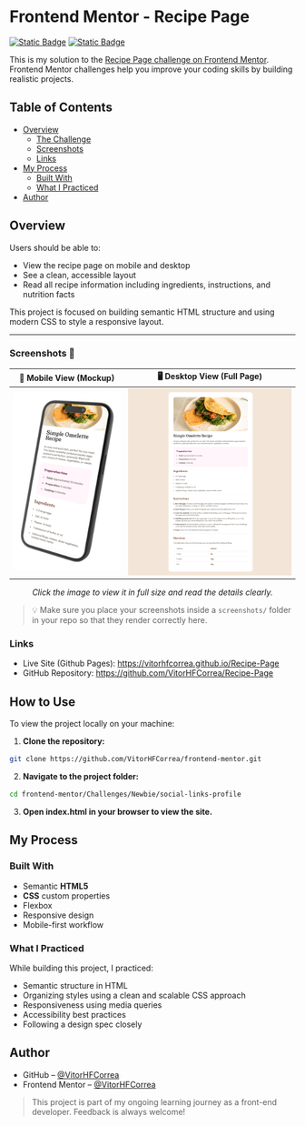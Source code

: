 # Frontend Mentor - Recipe Page

[![Static Badge](https://img.shields.io/badge/HTML-%23E34F26?style=for-the-badge&logo=html5&labelColor=%23222222)](https://html.spec.whatwg.org/)
[![Static Badge](https://img.shields.io/badge/CSS-%23663399?style=for-the-badge&logo=css&logoColor=%23663399&labelColor=%23222222)](https://www.w3.org/Style/CSS/Overview.en.html)

This is my solution to the [Recipe Page challenge on Frontend Mentor](https://www.frontendmentor.io/challenges/recipe-page-KiTsR8QQKm). Frontend Mentor challenges help you improve your coding skills by building realistic projects.

## Table of Contents

- [Overview](#overview)
  - [The Challenge](#the-challenge)
  - [Screenshots](#screenshots)
  - [Links](#links)
- [My Process](#my-process)
  - [Built With](#built-with)
  - [What I Practiced](#what-i-practiced)
- [Author](#author)

## Overview

Users should be able to:

- View the recipe page on mobile and desktop
- See a clean, accessible layout
- Read all recipe information including ingredients, instructions, and nutrition facts

This project is focused on building semantic HTML structure and using modern CSS to style a responsive layout.

---

### Screenshots 📸

| 📱 Mobile View (Mockup) | 🖥️ Desktop View (Full Page) |
|----------------------|--------------------------|
| <img src="./screenshots/screenshot-mobile.png" width="300"/> | <img src="./screenshots/screenshot-desktop.png" width="500"/> |

<p align="center"><em>Click the image to view it in full size and read the details clearly.</em></p>

> 💡 Make sure you place your screenshots inside a `screenshots/` folder in your repo so that they render correctly here.

### Links

- Live Site (Github Pages): https://vitorhfcorrea.github.io/Recipe-Page
- GitHub Repository: https://github.com/VitorHFCorrea/Recipe-Page

## How to Use

To view the project locally on your machine:

1. **Clone the repository:**
  ```bash
  git clone https://github.com/VitorHFCorrea/frontend-mentor.git
  ```

2. **Navigate to the project folder:**
  ```bash
  cd frontend-mentor/Challenges/Newbie/social-links-profile
  ```

3. **Open index.html in your browser to view the site.**

## My Process

### Built With

- Semantic **HTML5**
- **CSS** custom properties
- Flexbox
- Responsive design
- Mobile-first workflow

### What I Practiced

While building this project, I practiced:

- Semantic structure in HTML
- Organizing styles using a clean and scalable CSS approach
- Responsiveness using media queries
- Accessibility best practices
- Following a design spec closely

## Author

- GitHub – [@VitorHFCorrea](https://github.com/VitorHFCorrea)
- Frontend Mentor – [@VitorHFCorrea](https://www.frontendmentor.io/profile/VitorHFCorrea)

> This project is part of my ongoing learning journey as a front-end developer. Feedback is always welcome!